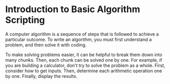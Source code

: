 # Introduction to Basic Algorithm Scripting

A computer algorithm is a sequence of steps that is followed to achieve a particular outcome.
To write an algorithm, you must first understand a problem, and then solve it with coding.

To make solving problems easier, it can be helpful to break them down into many chunks.
Then, each chunk can be solved one by one. For example, if you are building a calculator,
don't try to solve the problem as a whole. First, consider how to get inputs.
Then, determine each arithmetic operation one by one. Finally, display the results.
